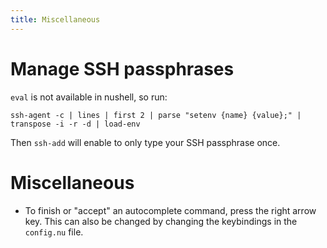 ```yaml
---
title: Miscellaneous
---
```


# Manage SSH passphrases
`eval` is not available in nushell, so run:

```
ssh-agent -c | lines | first 2 | parse "setenv {name} {value};" | transpose -i -r -d | load-env
```

 Then `ssh-add` will enable to only type your SSH passphrase once.
 
# Miscellaneous

- To finish or "accept" an autocomplete command, press the right arrow key. This can also be changed by changing the keybindings in the `config.nu` file.

